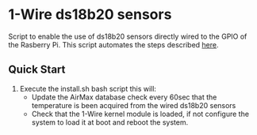 # 1-Wire ds18b20 sensors
Script to enable the use of ds18b20 sensors directly wired to the GPIO of the Rasberry Pi. This script automates the steps described [here](https://www.pihome.eu/2017/10/11/ds18b20-temperature-sensor-with-raspberry-pi/).

## Quick Start
1. Execute the install.sh bash script this will:
   * Update the AirMax database check every 60sec that the temperature is been acquired from the wired ds18b20 sensors
   * Check that the 1-Wire kernel module is loaded, if not configure the system to load it at boot and reboot the system.
